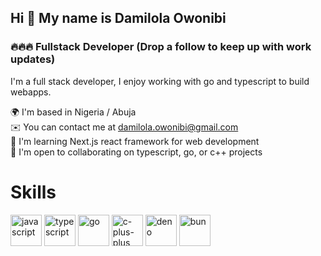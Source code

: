 ## Hi 👋 My name is Damilola Owonibi
### 🔥🔥🔥 Fullstack Developer (Drop a follow to keep up with work updates)
I'm a full stack developer, I enjoy working with go and typescript to build  webapps.

🌍 I'm based in Nigeria / Abuja <br>
✉️ You can contact me at damilola.owonibi@gmail.com <br>
🧠 I'm learning Next.js react framework for web development <br>
🤝 I'm open to collaborating on typescript, go, or c++ projects


# Skills
<span>
<img src="https://encrypted-tbn0.gstatic.com/images?q=tbn:ANd9GcQrdUoIjZppJIYq7InQ5w52tPFzaiMs4TXxLA&s" width="50" alt="javascript">
<img src="https://cdn.worldvectorlogo.com/logos/typescript.svg" width="50" alt="typescript">
<img src="https://go.dev/blog/go-brand/Go-Logo/PNG/Go-Logo_Blue.png" width="50" alt="go">
<img src="https://upload.wikimedia.org/wikipedia/commons/thumb/1/18/ISO_C%2B%2B_Logo.svg/1822px-ISO_C%2B%2B_Logo.svg.png" width="50" alt="c-plus-plus">
<img src="https://upload.wikimedia.org/wikipedia/commons/thumb/8/84/Deno.svg/1280px-Deno.svg.png" width="50" alt="deno">
     <img src="https://seeklogo.com/images/B/bun-logo-A876328A1F-seeklogo.com.png" width="50" alt="bun">
</span>
